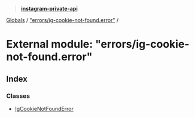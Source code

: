 > **[instagram-private-api](../README.md)**

[Globals](../globals.md) / ["errors/ig-cookie-not-found.error"](_errors_ig_cookie_not_found_error_.md) /

# External module: "errors/ig-cookie-not-found.error"

## Index

### Classes

* [IgCookieNotFoundError](../classes/_errors_ig_cookie_not_found_error_.igcookienotfounderror.md)